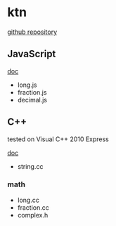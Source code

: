 # ktn
[github repository](https://github.com/kittttttan/ktn)

## JavaScript

[doc](http://kittttttan.web.fc2.com/js/)

* long.js
* fraction.js
* decimal.js

## C++

tested on Visual C++ 2010 Express

[doc](http://kittttttan.web.fc2.com/ktn/)

* string.cc

### math

* long.cc
* fraction.cc
* complex.h
